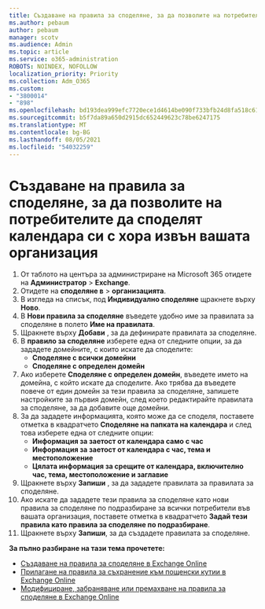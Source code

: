 ```yaml
---
title: Създаване на правила за споделяне, за да позволите на потребителите да споделят календара си с хора извън вашата организация
ms.author: pebaum
author: pebaum
manager: scotv
ms.audience: Admin
ms.topic: article
ms.service: o365-administration
ROBOTS: NOINDEX, NOFOLLOW
localization_priority: Priority
ms.collection: Adm_O365
ms.custom:
- "3800014"
- "898"
ms.openlocfilehash: bd193dea999efc7720ece1d4614be090f733bfb24d8fa518c61ee23cca0063dc
ms.sourcegitcommit: b5f7da89a650d2915dc652449623c78be6247175
ms.translationtype: MT
ms.contentlocale: bg-BG
ms.lasthandoff: 08/05/2021
ms.locfileid: "54032259"
---
```

# <a name="create-a-sharing-policy-to-allow-your-users-to-share-their-calendar-with-people-outside-your-organization"></a>Създаване на правила за споделяне, за да позволите на потребителите да споделят календара си с хора извън вашата организация

1. От таблото на центъра за администриране на Microsoft 365 отидете на **Администратор** > **Exchange**.
2. Отидете на **споделяне в** > **организацията**.
3. В изгледа на списък, под **Индивидуално споделяне** щракнете върху **Ново**.
4. В **Нови правила за споделяне** въведете удобно име за правилата за споделяне в полето **Име на правилата**.
5. Щракнете върху **Добави** , за да дефинирате правилата за споделяне.
6. В **правило за споделяне** изберете една от следните опции, за да зададете домейните, с които искате да споделите:
    - **Споделяне с всички домейни**
    - **Споделяне с определен домейн**
8. Ако изберете **Споделяне с определен домейн**, въведете името на домейна, с който искате да споделите. Ако трябва да въведете повече от един домейн за тези правила за споделяне, запишете настройките за първия домейн, след което редактирайте правилата за споделяне, за да добавите още домейни.
9. За да зададете информацията, която може да се споделя, поставете отметка в квадратчето **Споделяне на папката на календара** и след това изберете една от следните опции:
    - **Информация за заетост от календара само с час**
    - **Информация за заетост от календара с час, тема и местоположение**
    - **Цялата информация за срещите от календара, включително час, тема, местоположение и заглавие**
11. Щракнете върху **Запиши** , за да зададете правилата за правилата за споделяне.
12. Ако искате да зададете тези правила за споделяне като нови правила за споделяне по подразбиране за всички потребители във вашата организация, поставете отметка в квадратчето **Задай тези правила като правила за споделяне по подразбиране**.
13. Щракнете върху **Запиши**, за да създадете правилата за споделяне.  

**За пълно разбиране на тази тема прочетете:**

- [Създаване на правила за споделяне в Exchange Online](https://docs.microsoft.com/exchange/sharing/sharing-policies/create-a-sharing-policy)
- [Прилагане на правила за съхранение към пощенски кутии в Exchange Online](https://docs.microsoft.com/exchange/sharing/sharing-policies/apply-a-sharing-policy)
- [Модифициране, забраняване или премахване на правила за споделяне в Exchange Online](https://docs.microsoft.com/exchange/sharing/sharing-policies/modify-a-sharing-policy)